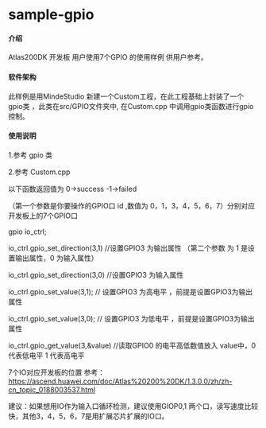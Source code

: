 # sample-gpio

#### 介绍
Atlas200DK 开发板 用户使用7个GPIO 的使用样例 供用户参考。

#### 软件架构
此样例是用MindeStudio 新建一个Custom工程，在此工程基础上封装了一个 gpio类 ，此类在src/GPIO文件夹中, 在Custom.cpp 中调用gpio类函数进行gpio控制。

#### 使用说明

1.参考 gpio 类

2.参考 Custom.cpp 

 以下函数返回值为 0->success -1->failed

 （第一个参数是你要操作的GPIO口 id ,数值为 0，1，3，4，5，6，7）分别对应开发板上的7个GPIO口

 gpio io_ctrl;

 io_ctrl.gpio_set_direction(3,1) //设置GPIO3 为输出属性   （第二个参数 为 1 是设置输出属性，0 为输入属性）

 io_ctrl.gpio_set_direction(3,0) //设置GPIO3 为输入属性     

 io_ctrl.gpio_set_value(3,1); // 设置GPIO3 为高电平 ，前提是设置GPIO3为输出属性

 io_ctrl.gpio_set_value(3,0); // 设置GPIO3 为低电平 ，前提是设置GPIO3为输出属性

 io_ctrl.gpio_get_value(3,&value) //读取GPIO0 的电平高低数值放入 value中，0代表低电平  1 代表高电平

 7个IO对应开发板的位置 参考：
 https://ascend.huawei.com/doc/Atlas%20200%20DK/1.3.0.0/zh/zh-cn_topic_0188003537.html

 建议：如果想用IO作为输入口循环检测，建议使用GIOP0,1 两个口，读写速度比较快，其他3，4，5，6，7是用扩展芯片扩展的IO口。
